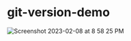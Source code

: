 # git-version-demo
![Screenshot 2023-02-08 at 8 58 25 PM](https://user-images.githubusercontent.com/115322974/217722102-58d88cb7-3391-4761-b180-6d1e927b4033.png)
